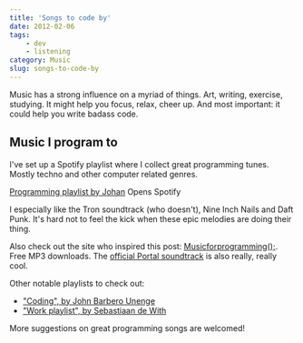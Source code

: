```yaml
---
title: 'Songs to code by'
date: 2012-02-06
tags:
    - dev
    - listening
category: Music
slug: songs-to-code-by
---
```


Music has a strong influence on a myriad of things. Art, writing, exercise, studying. It might help
you focus, relax, cheer up. And most important: it could help you write badass code.

## Music I program to

I've set up a Spotify playlist where I collect great programming tunes. Mostly techno and other
computer related genres.

[Programming playlist by Johan](http://open.spotify.com/user/johanbrook/playlist/2mtlhuFVOFMn6Ho3JmrLc2)
Opens Spotify

I especially like the Tron soundtrack (who doesn't), Nine Inch Nails and Daft Punk. It's hard not to
feel the kick when these epic melodies are doing their thing.

Also check out the site who inspired this post:
[Musicforprogramming();](http://musicforprogramming.net/). Free MP3 downloads. The
[official Portal soundtrack](http://www.thinkwithportals.com/music.php) is also really, really cool.

Other notable playlists to check out:

- ["Coding", by John Barbero Unenge](http://open.spotify.com/user/johnyboy991/playlist/3dWfwjPXtnPIykpe67pmL4)
- ["Work playlist", by Sebastiaan de With](http://open.spotify.com/user/caliform/playlist/2jFlbUqxF3wFt6G1Q2zr9S)

More suggestions on great programming songs are welcomed!
